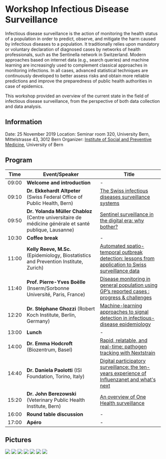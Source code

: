 # Workshop Infectious Disease Surveillance

Infectious disease surveillance is the action of monitoring the health status of a population in order to predict, observe, and mitigate the harm caused by infectious diseases to a population. It traditionally relies upon mandatory or voluntary declaration of diagnosed cases by networks of health professionals, such as the Sentinella network in Switzerland. Modern approaches based on internet data (e.g., search queries) and machine learning are increasingly used to complement classical approaches in monitoring infections. In all cases, advanced statistical techniques are continuously developed to better assess risks and obtain more reliable predictions and improve the preparedness of public health authorities in case of epidemics.

This workshop provided an overview of the current state in the field of infectious disease surveillance, from the perspective of both data collection and data analysis.

## Information
Date:	25 November 2019
Location: Seminar room 320, University Bern, Mittelstrasse 43, 3012 Bern
Organizer: [Institute of Social and Preventive Medicine](https://www.ispm.unibe.ch), University of Bern

## Program
Time | Event/Speaker | Title
--- | --- | ---
09:00	| **Welcome and introduction** | -
09:10 |	**Dr. Ekkehardt Altpeter** (Swiss Federal Office of Public Health, Bern) | [The Swiss infectious diseases surveillance systems](slides/IDS_2019_Altpeter.pdf)
09:50	| **Dr. Yolanda Müller Chabloz** (Centre universitaire de médicine générale et santé publique, Lausanne) | [Sentinel surveillance in the digital era: why bother?](slides/IDS_2019_Mueller.pdf)
10:30	| **Coffee break** | -
11:00	| **Kelly Reeve, M.Sc.** (Epidemiology, Biostatistics and Prevention Institute, Zurich) | [Automated spatio-temporal outbreak detection: lessons from application to Swiss surveillance data](slides/IDS_2019_Reeve.pdf)
11:40	| **Prof. Pierre-Yves Boëlle** (Inserm/Sorbonne Université, Paris, France) | [Disease monitoring in general population using GP’s reported cases : progress & challenges](slides/IDS_2019_Boelle.pdf)
12:20	| **Dr. Stéphane Ghozzi** (Robert Koch Institute, Berlin, Germany) | [Machine-learning approaches to signal detection in infectious-disease epidemiology](slides/IDS_2019_Ghozzi.pdf)
13:00 |	**Lunch** | -
14:00 |	**Dr. Emma Hodcroft** (Biozentrum, Basel) | [Rapid, relatable, and real-time: pathogen tracking with Nextstrain](slides/IDS_2019_Hodcroft.pdf)
14:40 | **Dr. Daniela Paolotti** (ISI Foundation, Torino, Italy) | [Digital participatory surveillance: the ten-years experience of Influenzanet and what's next](slides/IDS_2019_Paolotti.pdf)
15:20 | **Dr. John Berezowski** (Veterinary Public Health Institute, Bern) | [An overview of One Health surveillance](slides/IDS_2019_Berezowski.pdf)
16:00	| **Round table discussion** | -
17:00	| **Apéro** | -

## Pictures
![](pictures/paolotti.jpg)
![](pictures/reeve.jpg)
![](pictures/boelle.jpg)
![](pictures/ghozzi.jpg)
![](pictures/hodcroft.jpg)
![](pictures/paolotti.jpg)
![](pictures/berezowski.jpg)
